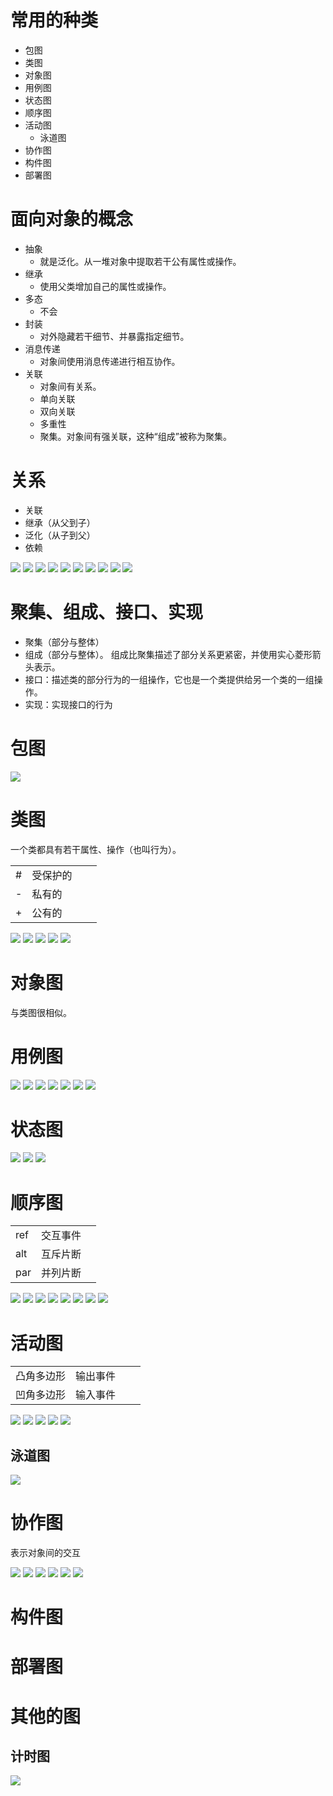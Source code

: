 # 常用的种类
- 包图
- 类图
- 对象图
- 用例图
- 状态图
- 顺序图
- 活动图
  - 泳道图
- 协作图
- 构件图
- 部署图

# 面向对象的概念
- 抽象
  - 就是泛化。从一堆对象中提取若干公有属性或操作。
- 继承
  - 使用父类增加自己的属性或操作。
- 多态
  - 不会
- 封装
  - 对外隐藏若干细节、并暴露指定细节。  
- 消息传递
  - 对象间使用消息传递进行相互协作。
- 关联
  - 对象间有关系。
  - 单向关联
  - 双向关联
  - 多重性
  - 聚集。对象间有强关联，这种“组成”被称为聚集。

# 关系
- 关联
- 继承（从父到子）
- 泛化（从子到父）
- 依赖

![](/uml/images/relation0.jpg)
![](/uml/images/relation1.jpg)
![](/uml/images/relation2.jpg)
![](/uml/images/relation3.jpg)
![](/uml/images/relation4.jpg)
![](/uml/images/relation5.jpg)
![](/uml/images/relation6.jpg)
![](/uml/images/relation7.jpg)
![](/uml/images/relation8.jpg)
![](/uml/images/relation9.jpg)

# 聚集、组成、接口、实现
- 聚集（部分与整体）
- 组成（部分与整体）。 组成比聚集描述了部分关系更紧密，并使用实心菱形箭头表示。  
- 接口：描述类的部分行为的一组操作，它也是一个类提供给另一个类的一组操作。
- 实现：实现接口的行为

# 包图
![](/uml/images/packageDiagram0.jpg)

# 类图
一个类都具有若干属性、操作（也叫行为）。  

|||||
|-|-|-|-|
|#|受保护的|||
|-|私有的|||
|+|公有的|||

![](/uml/images/classElement.jpg)
![](/uml/images/classDiagram1.jpg)
![](/uml/images/classDiagram2.jpg)
![](/uml/images/classDiagram3.jpg)
![](/uml/images/classDiagram4.jpg)

# 对象图
与类图很相似。  

# 用例图
![](/uml/images/caseDiagram0.jpg)
![](/uml/images/caseDiagram1.jpg)
![](/uml/images/caseDiagram2.jpg)
![](/uml/images/caseDiagram3.jpg)
![](/uml/images/caseDiagram4.jpg)
![](/uml/images/caseDiagram5.jpg)
![](/uml/images/caseDiagram6.jpg)

# 状态图
![](/uml/images/statusDiagram0.jpg)
![](/uml/images/statusDiagram1.jpg)
![](/uml/images/statusDiagram2.jpg)

# 顺序图
||||
|-|-|-|
|ref|交互事件||
|alt|互斥片断||
|par|并列片断||

![](/uml/images/queueDiagram0.jpg)
![](/uml/images/queueDiagram1.jpg)
![](/uml/images/queueDiagram2.jpg)
![](/uml/images/queueDiagram3.jpg)
![](/uml/images/queueDiagram4.jpg)
![](/uml/images/queueDiagram5.jpg)
![](/uml/images/queueDiagram6.jpg)
![](/uml/images/queueDiagram7.jpg)

# 活动图
|||||
|-|-|-|-|
|凸角多边形|输出事件|||
|凹角多边形|输入事件|||

![](/uml/images/activityDiagram0.jpg)
![](/uml/images/activityDiagram1.jpg)
![](/uml/images/statusDiagram5.jpg)
![](/uml/images/statusDiagram3.jpg)
![](/uml/images/statusDiagram4.jpg)

## 泳道图
![](/uml/images/swimlaneDiagram0.jpg)

# 协作图
表示对象间的交互  

![](/uml/images/communicationDiagram0.jpg)
![](/uml/images/communicationDiagram1.jpg)
![](/uml/images/communicationDiagram2.jpg)
![](/uml/images/communicationDiagram3.jpg)
![](/uml/images/communicationDiagram4.jpg)
![](/uml/images/communicationDiagram5.jpg)

# 构件图
<!-- ![](/uml/images/classElement.jpg)
![](/uml/images/classElement.jpg)
![](/uml/images/classElement.jpg) -->

# 部署图
<!-- ![](/uml/images/deploymentDiagram0.jpg)
![](/uml/images/classElement.jpg)
![](/uml/images/classElement.jpg) -->

# 其他的图
## 计时图
![](/uml/images/timeDiagram0.jpg)
